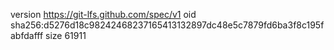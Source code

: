 version https://git-lfs.github.com/spec/v1
oid sha256:d5276d18c98242468237165413132897dc48e5c7879fd6ba3f8c195fabfdafff
size 61911
